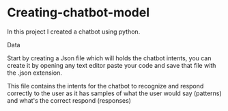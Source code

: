 # Creating-chatbot-model

In this project I created a chatbot using python.

Data

Start by creating a Json file which will holds the chatbot intents, you can create it by opening any text editor paste your code and save that file with the .json extension.

This file contains the intents for the chatbot to recognize and respond correctly to the user as it has samples of what the user would say (patterns) and what's the correct respond (responses)
 
 
 
